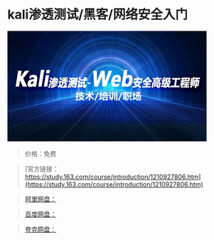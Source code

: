 # kali渗透测试/黑客/网络安全入门

![img](../../../assets/study163/free/a3e125d871a745268b63e8b0a34184e6.jpg)

> 价格：免费

> [官方链接：https://study.163.com/course/introduction/1210927806.htm](https://study.163.com/course/introduction/1210927806.htm)

> [阿里网盘：]()

> [百度网盘：]()

> [夸克网盘：]()
